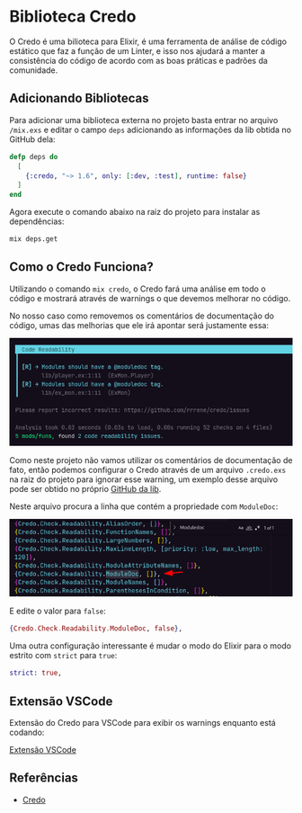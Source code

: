 # Biblioteca Credo

O Credo é uma bilioteca para Elixir, é uma ferramenta de análise de código estático que faz a função de um Linter, e isso nos ajudará a manter a consistência do código de acordo com as boas práticas e padrões da comunidade.

## Adicionando Bibliotecas

Para adicionar uma biblioteca externa no projeto basta entrar no arquivo `/mix.exs` e editar o campo `deps` adicionando as informações da lib obtida no GitHub dela:

```elixir
defp deps do
  [
    {:credo, "~> 1.6", only: [:dev, :test], runtime: false}
  ]
end
```

Agora execute o comando abaixo na raiz do projeto para instalar as dependências:

```sh
mix deps.get
```

## Como o Credo Funciona?

Utilizando o comando `mix credo`, o Credo fará uma análise em todo o código e mostrará através de warnings o que devemos melhorar no código.

No nosso caso como removemos os comentários de documentação do código, umas das melhorias que ele irá apontar será justamente essa:

![credo doc](../../assets/credo-docs.png)

Como neste projeto não vamos utilizar os comentários de documentação de fato, então podemos configurar o Credo através de um arquivo `.credo.exs` na raiz do projeto para ignorar esse warning, um exemplo desse arquivo pode ser obtido no próprio [GitHub da lib](https://github.com/rrrene/credo/blob/master/.credo.exs).

Neste arquivo procura a linha que contém a propriedade com `ModuleDoc`:

![moduledoc](../../assets/moduledoc.png)

E edite o valor para `false`:

```elixir
{Credo.Check.Readability.ModuleDoc, false},
```

Uma outra configuração interessante é mudar o modo do Elixir para o modo estrito com `strict` para `true`:

```elixir
strict: true,
```

## Extensão VSCode

Extensão do Credo para VSCode para exibir os warnings enquanto está codando:

[Extensão VSCode](https://marketplace.visualstudio.com/items?itemName=pantajoe.vscode-elixir-credo)

## Referências

- [Credo](https://github.com/rrrene/credo)
